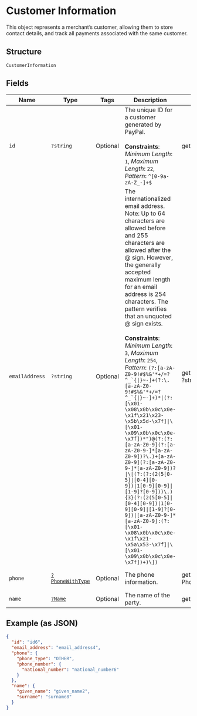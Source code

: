 
# Customer Information

This object represents a merchant’s customer, allowing them to store contact details, and track all payments associated with the same customer.

## Structure

`CustomerInformation`

## Fields

| Name | Type | Tags | Description | Getter | Setter |
|  --- | --- | --- | --- | --- | --- |
| `id` | `?string` | Optional | The unique ID for a customer generated by PayPal.<br><br>**Constraints**: *Minimum Length*: `1`, *Maximum Length*: `22`, *Pattern*: `^[0-9a-zA-Z_-]+$` | getId(): ?string | setId(?string id): void |
| `emailAddress` | `?string` | Optional | The internationalized email address. Note: Up to 64 characters are allowed before and 255 characters are allowed after the @ sign. However, the generally accepted maximum length for an email address is 254 characters. The pattern verifies that an unquoted @ sign exists.<br><br>**Constraints**: *Minimum Length*: `3`, *Maximum Length*: `254`, *Pattern*: ``(?:[a-zA-Z0-9!#$%&'*+/=?^_`{\|}~-]+(?:\.[a-zA-Z0-9!#$%&'*+/=?^_`{\|}~-]+)*\|(?:[\x01-\x08\x0b\x0c\x0e-\x1f\x21\x23-\x5b\x5d-\x7f]\|\[\x01-\x09\x0b\x0c\x0e-\x7f])*")@(?:(?:[a-zA-Z0-9](?:[a-zA-Z0-9-]*[a-zA-Z0-9])?\.)+[a-zA-Z0-9](?:[a-zA-Z0-9-]*[a-zA-Z0-9])?\|\[(?:(?:(2(5[0-5]\|[0-4][0-9])\|1[0-9][0-9]\|[1-9]?[0-9]))\.){3}(?:(2(5[0-5]\|[0-4][0-9])\|1[0-9][0-9]\|[1-9]?[0-9])\|[a-zA-Z0-9-]*[a-zA-Z0-9]:(?:[\x01-\x08\x0b\x0c\x0e-\x1f\x21-\x5a\x53-\x7f]\|\[\x01-\x09\x0b\x0c\x0e-\x7f])+)\])`` | getEmailAddress(): ?string | setEmailAddress(?string emailAddress): void |
| `phone` | [`?PhoneWithType`](../../doc/models/phone-with-type.md) | Optional | The phone information. | getPhone(): ?PhoneWithType | setPhone(?PhoneWithType phone): void |
| `name` | [`?Name`](../../doc/models/name.md) | Optional | The name of the party. | getName(): ?Name | setName(?Name name): void |

## Example (as JSON)

```json
{
  "id": "id6",
  "email_address": "email_address4",
  "phone": {
    "phone_type": "OTHER",
    "phone_number": {
      "national_number": "national_number6"
    }
  },
  "name": {
    "given_name": "given_name2",
    "surname": "surname8"
  }
}
```

